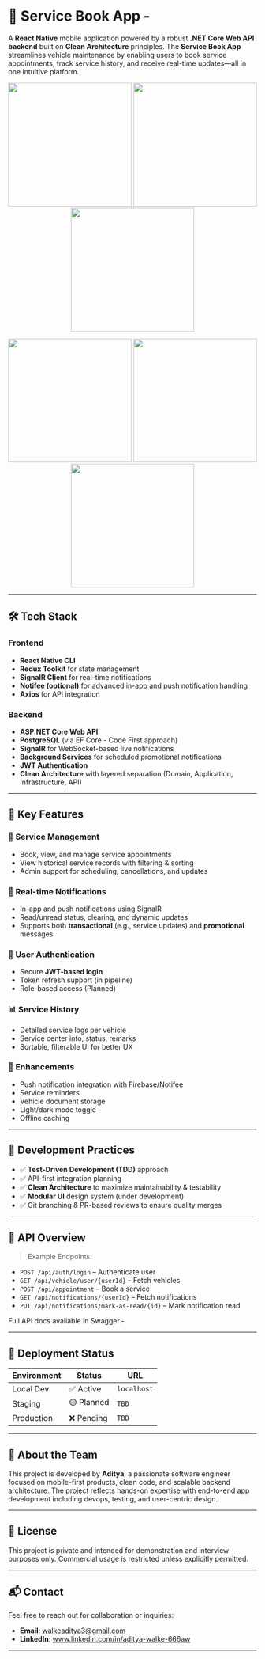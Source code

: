 # 🚗 Service Book App -

A **React Native** mobile application powered by a robust **.NET Core Web API backend** built on **Clean Architecture** principles. The **Service Book App** streamlines vehicle maintenance by enabling users to book service appointments, track service history, and receive real-time updates—all in one intuitive platform.

<p align="center">
  <img src="https://github.com/user-attachments/assets/94b2e6cc-20fb-4d66-b46b-40900692044c" width="250"/>
  <img src="https://github.com/user-attachments/assets/65915b6e-4dc8-4945-b064-98f619b90d89" width="250"/>
  <img src="https://github.com/user-attachments/assets/4ac352f7-3e07-4c9f-8c7f-1d741fb924ca" width="250"/>
</p>

<p align="center">
  <img src="https://github.com/user-attachments/assets/7a5beb32-80a3-4094-9769-b13de71f24c3" width="250"/>
  <img src="https://github.com/user-attachments/assets/6e57a9d5-6d6b-4e0a-9c08-7a0233a6c57b" width="250"/>
  <img src="https://github.com/user-attachments/assets/84d88a21-03f4-432c-a3d9-03c9e064fb85" width="250"/>
</p>

---

## 🛠️ Tech Stack

### Frontend
- **React Native CLI**
- **Redux Toolkit** for state management
- **SignalR Client** for real-time notifications
- **Notifee (optional)** for advanced in-app and push notification handling
- **Axios** for API integration

### Backend
- **ASP.NET Core Web API**
- **PostgreSQL** (via EF Core - Code First approach)
- **SignalR** for WebSocket-based live notifications
- **Background Services** for scheduled promotional notifications
- **JWT Authentication**
- **Clean Architecture** with layered separation (Domain, Application, Infrastructure, API)

---

## 📱 Key Features

### 🔧 Service Management
- Book, view, and manage service appointments
- View historical service records with filtering & sorting
- Admin support for scheduling, cancellations, and updates

### 🔔 Real-time Notifications
- In-app and push notifications using SignalR
- Read/unread status, clearing, and dynamic updates
- Supports both **transactional** (e.g., service updates) and **promotional** messages

### 👤 User Authentication
- Secure **JWT-based login**
- Token refresh support (in pipeline)
- Role-based access (Planned)

### 📊 Service History
- Detailed service logs per vehicle
- Service center info, status, remarks
- Sortable, filterable UI for better UX

### 🚀 Enhancements
- Push notification integration with Firebase/Notifee
- Service reminders
- Vehicle document storage
- Light/dark mode toggle
- Offline caching

---

## 🧪 Development Practices

- ✅ **Test-Driven Development (TDD)** approach
- ✅ API-first integration planning
- ✅ **Clean Architecture** to maximize maintainability & testability
- ✅ **Modular UI** design system (under development)
- ✅ Git branching & PR-based reviews to ensure quality merges

---

## 🧩 API Overview

> Example Endpoints:

- `POST /api/auth/login` – Authenticate user
- `GET /api/vehicle/user/{userId}` – Fetch vehicles
- `POST /api/appointment` – Book a service
- `GET /api/notifications/{userId}` – Fetch notifications
- `PUT /api/notifications/mark-as-read/{id}` – Mark notification read

Full API docs available in Swagger.-

---

## 🚦 Deployment Status

| Environment | Status     | URL           |
|-------------|------------|----------------|
| Local Dev   | ✅ Active  | `localhost`    |
| Staging     | 🟡 Planned | `TBD`          |
| Production  | ❌ Pending | `TBD`          |

---

## 💼 About the Team

This project is developed by **Aditya**, a passionate software engineer focused on mobile-first products, clean code, and scalable backend architecture. The project reflects hands-on expertise with end-to-end app development including devops, testing, and user-centric design.


---

## 📃 License

This project is private and intended for demonstration and interview purposes only. Commercial usage is restricted unless explicitly permitted.

---

## 📬 Contact

Feel free to reach out for collaboration or inquiries:

- **Email**: walkeaditya3@gmail.com 
- **LinkedIn**: www.linkedin.com/in/aditya-walke-666aw

---



